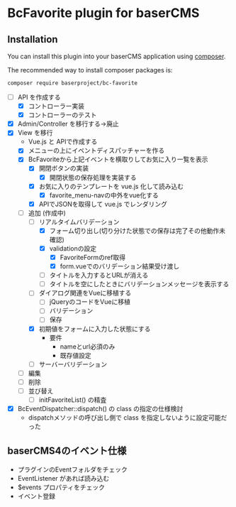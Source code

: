 # BcFavorite plugin for baserCMS

## Installation

You can install this plugin into your baserCMS application using [composer](https://getcomposer.org).

The recommended way to install composer packages is:

```
composer require baserproject/bc-favorite
```

- [ ] API を作成する
  - [x] コントローラー実装
  - [x] コントローラーのテスト
- [x] Admin/Controller を移行する→廃止
- [x] View を移行
  - Vue.js と APIで作成する
  - [x] メニューの上にイベントディスパッチャーを作る
  - [x] BcFavoriteから上記イベントを横取りしてお気に入り一覧を表示
    - [x] 開閉ボタンの実装
      - [x] 開閉状態の保存処理を実装する
    - [x] お気に入りのテンプレートを vue.js 化して読み込む
      - [x] favorite_menu-navの中外をvue化する
    - [x] APIでJSONを取得して vue.js でレンダリング
  - [ ] 追加 (作成中)
    - [ ] リアルタイムバリデーション
      - [x] フォーム切り出し(切り分けた状態での保存は完了その他動作未確認)
      - [x] validationの設定
        - [x] FavoriteFormのref取得
        - [x] form.vueでのバリデーション結果受け渡し
      - [ ] タイトルを入力するとURLが消える
      - [ ] タイトルを空にしたときにバリデーションメッセージを表示する
    - [ ] ダイアログ関連をVueに移植する
      - [ ] jQueryのコードをVueに移植
      - [ ] バリデーション
      - [ ] 保存
    - [x] 初期値をフォームに入力した状態にする
      - 要件
        - nameとurl必須のみ
        - 既存値設定
    - [ ] サーバーバリデーション
  - [ ] 編集
  - [ ] 削除
  - [ ] 並び替え
    - [ ] initFavoriteList() の精査
- [x] BcEventDispatcher::dispatch() の class の指定の仕様検討
  - dispatchメソッドの呼び出し側で class を指定しないように設定可能だった

## baserCMS4のイベント仕様

- プラグインのEventフォルダをチェック
- EventListener があれば読み込む
- $events プロパティをチェック
- イベント登録



